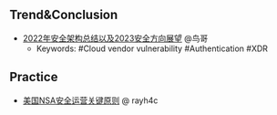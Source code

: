 
## Trend&Conclusion
- [2022年安全架构总结以及2023安全方向展望](https://mp.weixin.qq.com/s/D0mETMfF4wu_a3dSXoxIiQ) @鸟哥
  - Keywords: #Cloud vendor vulnerability  #Authentication  #XDR 


## Practice
- [美国NSA安全运营关键原则](https://mp.weixin.qq.com/s/uTjXfgYTP5ZHZpwPuFXNwA) @ rayh4c
